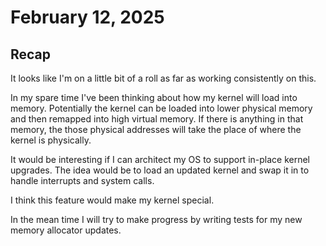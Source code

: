 # February 12, 2025

## Recap

It looks like I'm on a little bit of a roll as far as working consistently on this.

In my spare time I've been thinking about how my kernel will load into memory.
Potentially the kernel can be loaded into lower physical memory and then remapped into high virtual memory.
If there is anything in that memory, the those physical addresses will take the place of where the kernel is physically.

It would be interesting if I can architect my OS to support in-place kernel upgrades. The idea would be to load an updated kernel 
and swap it in to handle interrupts and system calls.

I think this feature would make my kernel special.

In the mean time I will try to make progress by writing tests for my new memory allocator updates.
